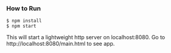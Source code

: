 
### How to Run

```shell
$ npm install
$ npm start
```

This will start a lightweight http server on localhost:8080. Go to http://localhost:8080/main.html to see app.